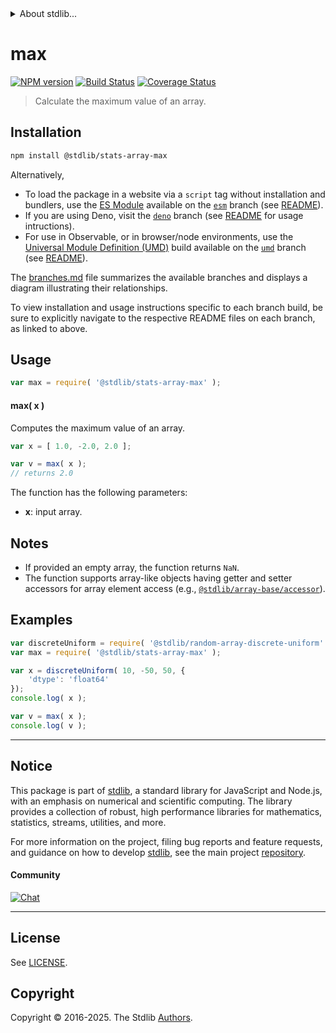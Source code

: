 <!--

@license Apache-2.0

Copyright (c) 2025 The Stdlib Authors.

Licensed under the Apache License, Version 2.0 (the "License");
you may not use this file except in compliance with the License.
You may obtain a copy of the License at

   http://www.apache.org/licenses/LICENSE-2.0

Unless required by applicable law or agreed to in writing, software
distributed under the License is distributed on an "AS IS" BASIS,
WITHOUT WARRANTIES OR CONDITIONS OF ANY KIND, either express or implied.
See the License for the specific language governing permissions and
limitations under the License.

-->


<details>
  <summary>
    About stdlib...
  </summary>
  <p>We believe in a future in which the web is a preferred environment for numerical computation. To help realize this future, we've built stdlib. stdlib is a standard library, with an emphasis on numerical and scientific computation, written in JavaScript (and C) for execution in browsers and in Node.js.</p>
  <p>The library is fully decomposable, being architected in such a way that you can swap out and mix and match APIs and functionality to cater to your exact preferences and use cases.</p>
  <p>When you use stdlib, you can be absolutely certain that you are using the most thorough, rigorous, well-written, studied, documented, tested, measured, and high-quality code out there.</p>
  <p>To join us in bringing numerical computing to the web, get started by checking us out on <a href="https://github.com/stdlib-js/stdlib">GitHub</a>, and please consider <a href="https://opencollective.com/stdlib">financially supporting stdlib</a>. We greatly appreciate your continued support!</p>
</details>

# max

[![NPM version][npm-image]][npm-url] [![Build Status][test-image]][test-url] [![Coverage Status][coverage-image]][coverage-url] <!-- [![dependencies][dependencies-image]][dependencies-url] -->

> Calculate the maximum value of an array.

<section class="intro">

</section>

<!-- /.intro -->

<section class="installation">

## Installation

```bash
npm install @stdlib/stats-array-max
```

Alternatively,

-   To load the package in a website via a `script` tag without installation and bundlers, use the [ES Module][es-module] available on the [`esm`][esm-url] branch (see [README][esm-readme]).
-   If you are using Deno, visit the [`deno`][deno-url] branch (see [README][deno-readme] for usage intructions).
-   For use in Observable, or in browser/node environments, use the [Universal Module Definition (UMD)][umd] build available on the [`umd`][umd-url] branch (see [README][umd-readme]).

The [branches.md][branches-url] file summarizes the available branches and displays a diagram illustrating their relationships.

To view installation and usage instructions specific to each branch build, be sure to explicitly navigate to the respective README files on each branch, as linked to above.

</section>

<section class="usage">

## Usage

```javascript
var max = require( '@stdlib/stats-array-max' );
```

#### max( x )

Computes the maximum value of an array.

```javascript
var x = [ 1.0, -2.0, 2.0 ];

var v = max( x );
// returns 2.0
```

The function has the following parameters:

-   **x**: input array.

</section>

<!-- /.usage -->

<section class="notes">

## Notes

-   If provided an empty array, the function returns `NaN`.
-   The function supports array-like objects having getter and setter accessors for array element access (e.g., [`@stdlib/array-base/accessor`][@stdlib/array/base/accessor]).

</section>

<!-- /.notes -->

<section class="examples">

## Examples

<!-- eslint no-undef: "error" -->

```javascript
var discreteUniform = require( '@stdlib/random-array-discrete-uniform' );
var max = require( '@stdlib/stats-array-max' );

var x = discreteUniform( 10, -50, 50, {
    'dtype': 'float64'
});
console.log( x );

var v = max( x );
console.log( v );
```

</section>

<!-- /.examples -->

<!-- Section for related `stdlib` packages. Do not manually edit this section, as it is automatically populated. -->

<section class="related">

</section>

<!-- /.related -->

<!-- Section for all links. Make sure to keep an empty line after the `section` element and another before the `/section` close. -->


<section class="main-repo" >

* * *

## Notice

This package is part of [stdlib][stdlib], a standard library for JavaScript and Node.js, with an emphasis on numerical and scientific computing. The library provides a collection of robust, high performance libraries for mathematics, statistics, streams, utilities, and more.

For more information on the project, filing bug reports and feature requests, and guidance on how to develop [stdlib][stdlib], see the main project [repository][stdlib].

#### Community

[![Chat][chat-image]][chat-url]

---

## License

See [LICENSE][stdlib-license].


## Copyright

Copyright &copy; 2016-2025. The Stdlib [Authors][stdlib-authors].

</section>

<!-- /.stdlib -->

<!-- Section for all links. Make sure to keep an empty line after the `section` element and another before the `/section` close. -->

<section class="links">

[npm-image]: http://img.shields.io/npm/v/@stdlib/stats-array-max.svg
[npm-url]: https://npmjs.org/package/@stdlib/stats-array-max

[test-image]: https://github.com/stdlib-js/stats-array-max/actions/workflows/test.yml/badge.svg?branch=main
[test-url]: https://github.com/stdlib-js/stats-array-max/actions/workflows/test.yml?query=branch:main

[coverage-image]: https://img.shields.io/codecov/c/github/stdlib-js/stats-array-max/main.svg
[coverage-url]: https://codecov.io/github/stdlib-js/stats-array-max?branch=main

<!--

[dependencies-image]: https://img.shields.io/david/stdlib-js/stats-array-max.svg
[dependencies-url]: https://david-dm.org/stdlib-js/stats-array-max/main

-->

[chat-image]: https://img.shields.io/gitter/room/stdlib-js/stdlib.svg
[chat-url]: https://app.gitter.im/#/room/#stdlib-js_stdlib:gitter.im

[stdlib]: https://github.com/stdlib-js/stdlib

[stdlib-authors]: https://github.com/stdlib-js/stdlib/graphs/contributors

[umd]: https://github.com/umdjs/umd
[es-module]: https://developer.mozilla.org/en-US/docs/Web/JavaScript/Guide/Modules

[deno-url]: https://github.com/stdlib-js/stats-array-max/tree/deno
[deno-readme]: https://github.com/stdlib-js/stats-array-max/blob/deno/README.md
[umd-url]: https://github.com/stdlib-js/stats-array-max/tree/umd
[umd-readme]: https://github.com/stdlib-js/stats-array-max/blob/umd/README.md
[esm-url]: https://github.com/stdlib-js/stats-array-max/tree/esm
[esm-readme]: https://github.com/stdlib-js/stats-array-max/blob/esm/README.md
[branches-url]: https://github.com/stdlib-js/stats-array-max/blob/main/branches.md

[stdlib-license]: https://raw.githubusercontent.com/stdlib-js/stats-array-max/main/LICENSE

[@stdlib/array/base/accessor]: https://github.com/stdlib-js/array-base-accessor

</section>

<!-- /.links -->
